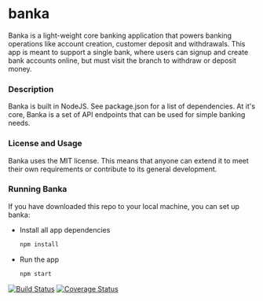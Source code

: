 # banka
Banka is a light-weight core banking application that powers banking operations like account
creation, customer deposit and withdrawals. This app is meant to support a single bank, where
users can signup and create bank accounts online, but must visit the branch to withdraw or
deposit money.

### Description
Banka is built in NodeJS. See package.json for a list of dependencies.
At it's core, Banka is a set of API endpoints that can be used for simple banking needs.

### License and Usage
Banka uses the MIT license. This means that anyone can extend it to meet their own requirements
or contribute to its general development.

### Running Banka
If you have downloaded this repo to your local machine, you can set up banka:
- Install all app dependencies 
    ```javascript 
    npm install
    ```
- Run the app 
    ```javascript
    npm start
    ```
[![Build Status](https://travis-ci.org/patrex/banka.svg?branch=develop)](https://travis-ci.org/patrex/banka)  [![Coverage Status](https://coveralls.io/repos/github/patrex/banka/badge.svg?branch=implement-feedback)](https://coveralls.io/github/patrex/banka?branch=implement-feedback)  
